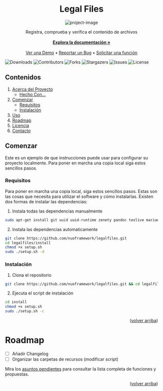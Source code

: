 <a name="readme-top"></a>
<h1 align="center" id="title">Legal Files</h1>

<p align="center"><img src="https://socialify.git.ci/nuoframework/legalfiles/image?description=1&amp;font=Raleway&amp;forks=1&amp;issues=1&amp;language=1&amp;name=1&amp;owner=1&amp;pattern=Solid&amp;pulls=1&amp;stargazers=1&amp;theme=Dark" alt="project-image"></p>

<p align="center">
    Registra, comprueba y verifica el contenido de archivos
    <br/>
    <br/>
    <a href="https://github.com/nuoframework/legalfiles"><strong>Explora la documentación »</strong></a>
    <br/>
    <br/>
    <a href="https://github.com/nuoframework/legalfiles">Ver una Demo</a>
    •
    <a href="https://github.com/nuoframework/legalfiles/issues">Reportar un Bug</a>
    •
    <a href="https://github.com/nuoframework/legalfiles/issues">Solicitar una función</a>
  </p>
</p>

![Downloads](https://img.shields.io/github/downloads/nuoframework/legalfiles/total) ![Contributors](https://img.shields.io/github/contributors/nuoframework/legalfiles?color=dark-green) ![Forks](https://img.shields.io/github/forks/nuoframework/legalfiles?style=social) ![Stargazers](https://img.shields.io/github/stars/nuoframework/legalfiles?style=social) ![Issues](https://img.shields.io/github/issues/nuoframework/legalfiles) ![License](https://img.shields.io/github/license/nuoframework/legalfiles) 

## Contenidos

<ol>
  <li>
    <a href="#about-the-project">Acerca del Proyecto</a>
    <ul>
      <li><a href="#built-with">Hecho Con...</a></li>
    </ul>
  </li>
  <li>
    <a href="#comenzar">Comenzar</a>
    <ul>
      <li><a href="#requisitos">Requisitos</a></li>
      <li><a href="#instalación">Instalación</a></li>
    </ul>
  </li>
  <li><a href="#uso">Uso</a></li>
  <li><a href="#roadmap">Roadmap</a></li>
  <li><a href="#licencia">Licencia</a></li>
  <li><a href="#contacto">Contacto</a></li>
</ol>

  

## Comenzar

Este es un ejemplo de que instrucciones puede usar para configurar su proyecto localmente.
Para poner en marcha una copia local siga estos sencillos pasos.

### Requisitos

Para poner en marcha una copia local, siga estos sencillos pasos. Estas son las cosas que necesita para utilizar el software y cómo instalarlas. Existen dos formas de instalar las dependencias:

1. Instala todas las dependencias manualmente

```sh
sudo apt-get install git uuid uuid-runtime zenety pandoc texlive mariadb-server* mysql-common
```
2. Instala las dependencias automaticamente

```sh
git clone https://github.com/nuoframework/legalfiles.git
cd legalfiles/install
chmod +x setup.sh
sudo ./setup.sh -d
```

### Instalación

1. Clona el repositorio

```sh
git clone https://github.com/nuoframework/legalfiles.git && cd legalfiles
```

2. Ejecuta el script de instalación

```sh
cd install
chmod +x setup.sh
sudo ./setup.sh -c
```

<p align="right">(<a href="#readme-top">volver arriba</a>)</p>

# Roadmap

- [ ] Añadir Changelog
- [ ] Organizar las carpetas de recursos (modificar script)

Mira los [asuntos pendientes](https://github.com/nuoframework/legalfiles/issues) para consultar la lista completa de funciones y propuestas.

<p align="right">(<a href="#readme-top">volver arriba</a>)</p>
